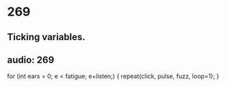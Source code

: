 # 269
## Ticking variables.
audio: 269
---

for (int ears = 0; e < fatigue; e+listen;) {
   repeat(click, pulse, fuzz, loop=1);
}